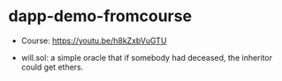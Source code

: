 # dapp-demo-fromcourse

- Course: https://youtu.be/h8kZxbVuGTU

- will.sol: a simple oracle that if somebody had deceased, the inheritor could get ethers.
